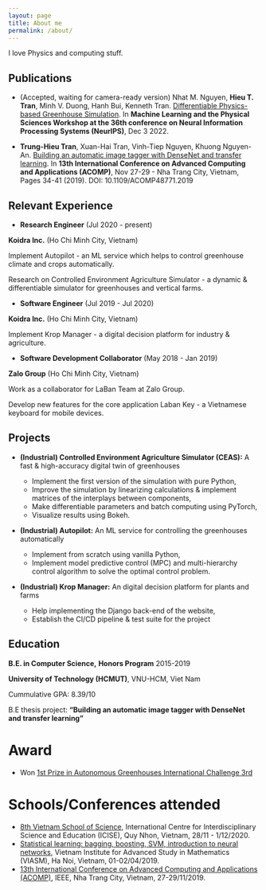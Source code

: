 ```yaml
---
layout: page
title: About me
permalink: /about/
---
```

I love Physics and computing stuff.

## Publications

- (Accepted, waiting for camera-ready version) Nhat M. Nguyen, **Hieu T. Tran**, Minh V. Duong, Hanh Bui, Kenneth Tran. [Differentiable Physics-based Greenhouse Simulation](https://ml4physicalsciences.github.io/2022/). In __Machine Learning and the Physical Sciences Workshop at the 36th conference on Neural Information Processing Systems (NeurIPS)__, Dec 3 2022.

- **Trung-Hieu Tran**, Xuan-Hai Tran, Vinh-Tiep Nguyen, Khuong Nguyen-An. [Building an automatic image tagger with DenseNet and transfer learning](https://ieeexplore.ieee.org/xpl/conhome/9036008/proceeding). In __13th International Conference on Advanced Computing and Applications (ACOMP)__, Nov 27-29 - Nha Trang City, Vietnam, Pages 34-41 (2019). DOI: 10.1109/ACOMP48771.2019

## Relevant Experience
- **Research Engineer** (Jul 2020 - present)

__Koidra Inc.__ (Ho Chi Minh City, Vietnam)

Implement Autopilot - an ML service which helps to control greenhouse climate and crops automatically.

Research on Controlled Environment Agriculture Simulator - a dynamic & differentiable simulator for greenhouses and vertical farms.

- **Software Engineer** (Jul 2019 - Jul 2020)

__Koidra Inc.__ (Ho Chi Minh City, Vietnam)

Implement Krop Manager - a digital decision platform for industry & agriculture.

- **Software Development Collaborator** (May 2018 - Jan 2019)

__Zalo Group__ (Ho Chi Minh City, Vietnam)

Work as a collaborator for LaBan Team at Zalo Group.

Develop new features for the core application Laban Key - a Vietnamese keyboard for mobile devices.

## Projects

- **(Industrial) Controlled Environment Agriculture Simulator (CEAS):** A fast & high-accuracy digital twin of greenhouses
    * Implement the first version of the simulation with pure Python,
    * Improve the simulation by linearizing calculations & implement matrices of the interplays between components,
    * Make differentiable parameters and batch computing using PyTorch,
    * Visualize results using Bokeh.

- **(Industrial) Autopilot:** An ML service for controlling the greenhouses automatically
    * Implement from scratch using vanilla Python,
    * Implement model predictive control (MPC) and multi-hierarchy control algorithm to solve the optimal control problem.

- **(Industrial) Krop Manager:** An digital decision platform for plants and farms
    * Help implementing the Django back-end of the website,
    * Establish the CI/CD pipeline & test suite for the project

<!-- list ra vai trò của em là gì, phụ trách gì trong đó, em sử dụng công nghệ gì (i.e., how relevant?) -->


## Education
**B.E. in Computer Science,** __Honors Program__ 2015-2019

**University of Technology (HCMUT)**, VNU-HCM, Viet Nam

Cummulative GPA: 8.39/10

B.E thesis project: **“Building an automatic image tagger with DenseNet and transfer learning”**

# Award
* Won [1st Prize in Autonomous Greenhouses International Challenge 3rd](http://www.autonomousgreenhouses.com/)

# Schools/Conferences attended
* [8th Vietnam School of Science](https://www.truonghekhoahoc.com/2020), International Centre for Interdisciplinary Science and Education (ICISE), Quy Nhon, Vietnam, 28/11 - 1/12/2020.
* [Statistical learning: bagging, boosting, SVM, introduction to neural networks](http://viasm.edu.vn/hdkh/bbsn), Vietnam Institute for Advanced Study in Mathematics (VIASM), Ha Noi, Vietnam, 01-02/04/2019.
* [13th International Conference on Advanced Computing and Applications (ACOMP)](http://acomp.tech/history/2019/), IEEE, Nha Trang City, Vietnam, 27-29/11/2019.
<!-- [minima](https://github.com/jekyll/minima) -->
